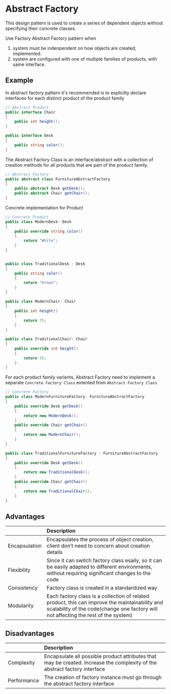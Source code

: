 # Abstract Factory
This design pattern is used to create a series of dependent objects without  specifying their concrete classes.

Use Factory Abstract Factory pattern when
1. system must be indenpendent on how objects are created, implemented.
2. system are configured with one of multiple families of products, with same interface.

## Example
In abstract factory pattern it's recommended is to explicitly declare interfaces for each distinct product of the product family
```c#
// Abstract Product
public interface Chair
{
    public int height();
}

public interface Desk
{
    public string color();
}
```

The Abstract Factory Class is an interface/abstract with a collection of creation methods for all products that are part of the product family.
```c#
// Abstract Factory
public abstract class FurnitureAbstractFactory
{
    public abstract Desk getDesk();
    public abstract Chair getChair();
}
```

Concrete implementation for Product
```c#
// Concrete Product
public class ModernDesk: Desk
{
    public override string color()
    {
        return "White";
    }
}


public class TraditionalDesk : Desk
{
    public string color()
    {
        return "brown";
    }
}

public class ModernChair: Chair
{
    public int height()
    {
        return 75;
    }
}

public class TraditionalChair: Chair
{
    public override int height()
    {
        return 55;
    }
}
```

For each product family varients, Abstract Factory need to implement a separate `Concrete Factory Class` extented from `Abstract Factory Class`
```c#
// Concrete Factory
public class ModernFurnitureFactory: FurnitureAbstractFactory
{
    public override Desk getDesk()
    {
        return new ModernDesk();
    }
    public override Chair getChair()
    {
        return new ModernChair();
    }
}

public class TraditionalFurnitureFactory : FurnitureAbstractFactory
{
    public override Desk getDesk()
    {
        return new TraditionalDesk();
    }
    public override Chair getChair()
    {
        return new TraditionalChair();
    }
}
```
## Advantages
|                     |      Description             |
|---------------------|:-----------------------------|
| Encapsulation       | Encapsulates the process of object creation, client don’t need to concern about creation details|
| Flexibility         | Since it can switch factory class esaily, so it can be easily adapted to different environments, without requiring significant changes to the code   |
| Consistency         | Factory class is created in a standardized way |
| Modularity          | Each factory class is a collection of related product, this can improve the maintainability and scalability of the code(change one factory will not affecting the rest of the system) |

## Disadvantages
|                     |      Description             |
|---------------------|:-----------------------------|
| Complexity          | Encapsulate all possible product attributes that may be created. Increase the complexity of the abstract factory interface |
| Performance         | The creation of factory instance must go through the abstract factory interface |
